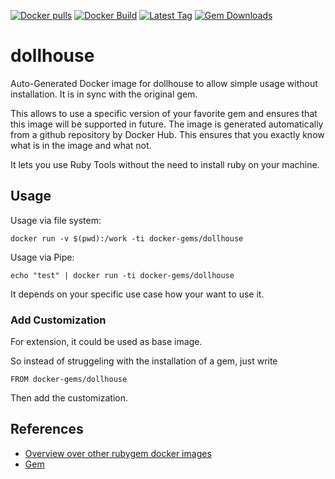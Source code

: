 [![Docker pulls](https://img.shields.io/docker/pulls/rubygem/dollhouse.svg)](https://hub.docker.com/r/rubygem/dollhouse/)
[![Docker Build](https://img.shields.io/docker/automated/rubygem/dollhouse.svg)](https://hub.docker.com/r/rubygem/dollhouse/)
[![Latest Tag](https://img.shields.io/github/tag/docker-rubygem/dollhouse.svg)](https://hub.docker.com/r/rubygem/dollhouse/)
[![Gem Downloads](https://img.shields.io/gem/dt/dollhouse.svg)](https://rubygems.org/gems/dollhouse/)
# dollhouse

Auto-Generated Docker image for dollhouse to allow simple usage without installation.
It is in sync with the original gem.

This allows to use a specific version of your favorite gem and ensures that this image will be supported in future.
The image is generated automatically from a github repository by Docker Hub.
This ensures that you exactly know what is in the image and what not.

It lets you use Ruby Tools without the need to install ruby on your machine.

## Usage

Usage via file system:

`docker run -v $(pwd):/work -ti docker-gems/dollhouse`

Usage via Pipe:

`echo "test" | docker run -ti docker-gems/dollhouse`

It depends on your specific use case how your want to use it.

### Add Customization

For extension, it could be used as base image.

So instead of struggeling with the installation of a gem, just write

`FROM docker-gems/dollhouse`

Then add the customization.

## References

 - [Overview over other rubygem docker images](https://github.com/thinkbot/docker-rubygem)
 - [Gem](https://rubygems.org/gems/dollhouse/)
